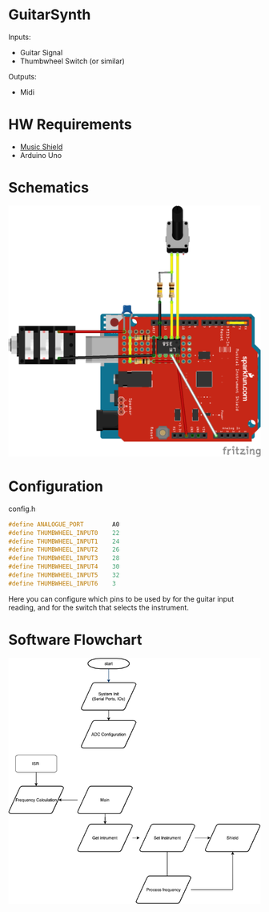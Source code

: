 # GuitarSynth

Inputs:
  - Guitar Signal
  - Thumbwheel Switch (or similar)
 
Outputs: 
  - Midi
 
# HW Requirements
   - [Music Shield](https://www.sparkfun.com/tutorials/302)
   - Arduino Uno
  
# Schematics
![sch](images/Schematic.png)

# Configuration
config.h
```cpp
#define ANALOGUE_PORT        A0
#define THUMBWHEEL_INPUT0    22
#define THUMBWHEEL_INPUT1    24
#define THUMBWHEEL_INPUT2    26
#define THUMBWHEEL_INPUT3    28
#define THUMBWHEEL_INPUT4    30
#define THUMBWHEEL_INPUT5    32
#define THUMBWHEEL_INPUT6    3
```

Here you can configure which pins to be used by for the guitar input reading, and for the switch that selects the instrument.

# Software Flowchart
![flowchart](images/Flow_chart.png)


